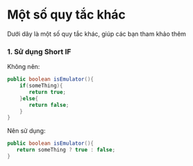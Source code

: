 # Một số quy tắc khác

Dưới dây là một số quy tắc khác, giúp các bạn tham khảo thêm

### 1. Sử dụng Short IF

Không nên:

```java
public boolean isEmulator(){
    if(someThing){
       return true;  
    }else{
       return false;
    }
}
```

Nên sử dụng:

```java
public boolean isEmulator(){
   return someThing ? true : false;
}
```
